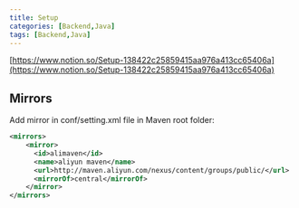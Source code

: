 ```yaml
---
title: Setup
categories: [Backend,Java]
tags: [Backend,Java]
---
```


[https://www.notion.so/Setup-138422c25859415aa976a413cc65406a](https://www.notion.so/Setup-138422c25859415aa976a413cc65406a)


## Mirrors


Add mirror in conf/setting.xml file in Maven root folder:


```xml
<mirrors>
    <mirror>
      <id>alimaven</id>
      <name>aliyun maven</name>
      <url>http://maven.aliyun.com/nexus/content/groups/public/</url>
      <mirrorOf>central</mirrorOf>        
    </mirror>
</mirrors>
```

